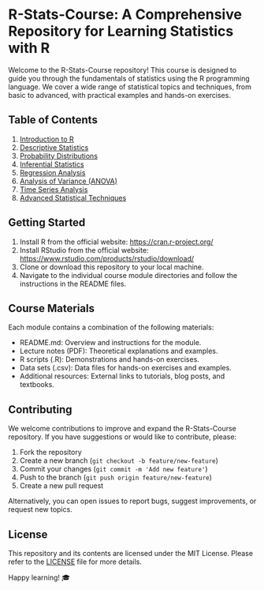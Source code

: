 # R-Stats-Course: A Comprehensive Repository for Learning Statistics with R

Welcome to the R-Stats-Course repository! This course is designed to guide you through the fundamentals of statistics using the R programming language. We cover a wide range of statistical topics and techniques, from basic to advanced, with practical examples and hands-on exercises.

## Table of Contents

1. [Introduction to R](./01-Introduction-to-R)
2. [Descriptive Statistics](./02-Descriptive-Statistics)
3. [Probability Distributions](./03-Probability-Distributions)
4. [Inferential Statistics](./04-Inferential-Statistics)
5. [Regression Analysis](./05-Regression-Analysis)
6. [Analysis of Variance (ANOVA)](./06-ANOVA)
7. [Time Series Analysis](./07-Time-Series-Analysis)
8. [Advanced Statistical Techniques](./08-Advanced-Statistical-Techniques)

## Getting Started

1. Install R from the official website: https://cran.r-project.org/
2. Install RStudio from the official website: https://www.rstudio.com/products/rstudio/download/
3. Clone or download this repository to your local machine.
4. Navigate to the individual course module directories and follow the instructions in the README files.

## Course Materials

Each module contains a combination of the following materials:

- README.md: Overview and instructions for the module.
- Lecture notes (PDF): Theoretical explanations and examples.
- R scripts (.R): Demonstrations and hands-on exercises.
- Data sets (.csv): Data files for hands-on exercises and examples.
- Additional resources: External links to tutorials, blog posts, and textbooks.

## Contributing

We welcome contributions to improve and expand the R-Stats-Course repository. If you have suggestions or would like to contribute, please:

1. Fork the repository
2. Create a new branch (`git checkout -b feature/new-feature`)
3. Commit your changes (`git commit -m 'Add new feature'`)
4. Push to the branch (`git push origin feature/new-feature`)
5. Create a new pull request

Alternatively, you can open issues to report bugs, suggest improvements, or request new topics.

## License

This repository and its contents are licensed under the MIT License. Please refer to the [LICENSE](./LICENSE) file for more details.

Happy learning! 🎓

